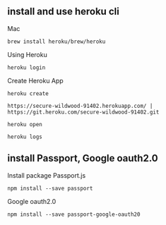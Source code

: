 ## install and use heroku cli
Mac
```
brew install heroku/brew/heroku
```
Using Heroku
```
heroku login
```
Create Heroku App 
```
heroku create
```
```
https://secure-wildwood-91402.herokuapp.com/ | https://git.heroku.com/secure-wildwood-91402.git
```
```
heroku open
```
```
heroku logs
```
## install Passport, Google oauth2.0
Install package
Passport.js
```
npm install --save passport
```
Google oauth2.0
```
npm install --save passport-google-oauth20
```

